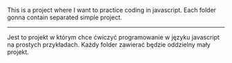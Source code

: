 This is a project where I want to practice coding in javascript. Each folder gonna contain separated simple project.

--------------

Jest to projekt w którym chce ćwiczyć programowanie w języku javascript na prostych przykładach. Każdy folder zawierać będzie oddzielny mały projekt.
